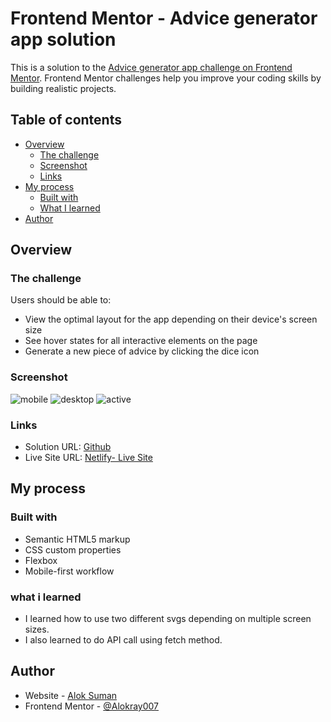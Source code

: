# Frontend Mentor - Advice generator app solution

This is a solution to the [Advice generator app challenge on Frontend Mentor](https://www.frontendmentor.io/challenges/advice-generator-app-QdUG-13db). Frontend Mentor challenges help you improve your coding skills by building realistic projects.

## Table of contents

- [Overview](#overview)
  - [The challenge](#the-challenge)
  - [Screenshot](#screenshot)
  - [Links](#links)
- [My process](#my-process)
  - [Built with](#built-with)
  - [What I learned](#what-i-learned)
- [Author](#author)

## Overview

### The challenge

Users should be able to:

- View the optimal layout for the app depending on their device's screen size
- See hover states for all interactive elements on the page
- Generate a new piece of advice by clicking the dice icon

### Screenshot

![mobile](https://raw.github.com/Alokray007/Advice-Generator-App-FM/main/screenshots/mobile-design.png)
![desktop](https://raw.github.com/Alokray007/Advice-Generator-App-FM/main/screenshots/desktop-design.png)
![active](https://raw.github.com/Alokray007/Advice-Generator-App-FM/main/screenshots/active-states.png)


### Links

- Solution URL: [Github](https://github.com/Alokray007/Advice-Generator-App-FM)
- Live Site URL: [Netlify- Live Site](https://advgenapp.netlify.app/)

## My process

### Built with

- Semantic HTML5 markup
- CSS custom properties
- Flexbox
- Mobile-first workflow

### what i learned

- I learned how to use two different svgs depending on multiple screen sizes.
- I also learned to do API call using fetch method.

## Author

- Website - [Alok Suman](https://portfolio-alok1.netlify.app/)
- Frontend Mentor - [@Alokray007](https://www.frontendmentor.io/profile/Alokray007)
